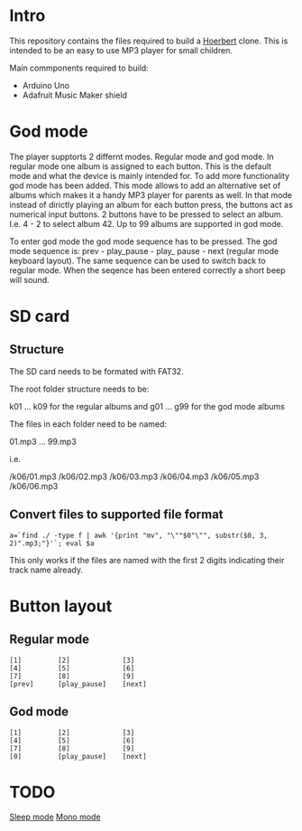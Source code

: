 # Intro

This repository contains the files required to build a
[Hoerbert](https://en.hoerbert.com) clone. This is intended to be an easy to use
MP3 player for small children.

Main commponents required to build:

* Arduino Uno
* Adafruit Music Maker shield

# God mode

The player supptorts 2 differnt modes. Regular mode and god mode.
In regular mode one album is assigned to each button. This is the default mode
and what the device is mainly intended for.
To add more functionality god mode has been added. This mode allows to add an
alternative set of albums which makes it a handy MP3 player for parents as well.
In that mode instead of dirictly playing an album for each button press, the
buttons act as numerical input buttons. 2 buttons have to be pressed to select
an album. I.e. 4 - 2 to select album 42. Up to 99 albums are supported in
god mode.

To enter god mode the god mode sequence has to be pressed. The god mode sequence
is: prev - play_pause - play_ pause - next (regular mode keyboard layout). The
same sequence can be used to switch back to regular mode. When the seqence has
been entered correctly a short beep will sound.

# SD card

## Structure

The SD card needs to be formated with FAT32.

The root folder structure needs to be:

k01 ... k09 for the regular albums and
g01 ... g99 for the god mode albums

The files in each folder need to be named:

01.mp3 ... 99.mp3

i.e.

/k06/01.mp3
/k06/02.mp3
/k06/03.mp3
/k06/04.mp3
/k06/05.mp3
/k06/06.mp3

## Convert files to supported file format

    a=`find ./ -type f | awk '{print "mv", "\""$0"\"", substr($0, 3, 2)".mp3;"}'`; eval $a

This only works if the files are named with the first 2 digits indicating their
track name already.

# Button layout

## Regular mode

    [1]         [2]             [3]
    [4]         [5]             [6]
    [7]         [8]             [9]
    [prev]      [play_pause]    [next]

## God mode

    [1]         [2]             [3]
    [4]         [5]             [6]
    [7]         [8]             [9]
    [0]         [play_pause]    [next]

# TODO

[Sleep mode](http://www.vlsi.fi/fileadmin/app_notes/vs1003an_adcpwrdn.pdf)
[Mono mode](https://github.com/sparkfun/LilyPad_MP3_Player/blob/7c8aa00545772183db7df8860a754d2f9288356a/Arduino/libraries/SFEMP3Shield/SFEMP3Shield.cpp#L989)

